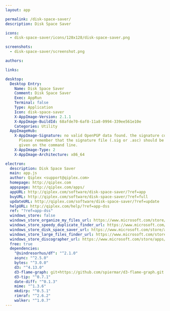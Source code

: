 ```yaml
---
layout: app

permalink: /disk-space-saver/
description: Disk Space Saver

icons:
  - disk-space-saver/icons/128x128/disk-space-saver.png

screenshots:
  - disk-space-saver/screenshot.png

authors:

links:

desktop:
  Desktop Entry:
    Name: Disk Space Saver
    Comment: Disk Space Saver
    Exec: AppRun
    Terminal: false
    Type: Application
    Icon: disk-space-saver
    X-AppImage-Version: 2.1.1
    X-AppImage-BuildId: 68afde70-6af8-11a8-0994-339ee561e10e
    Categories: Utility
  AppImageHub:
    X-AppImage-Signature: no valid OpenPGP data found. the signature could not be verified.
      Please remember that the signature file (.sig or .asc) should be the first file
      given on the command line.
    X-AppImage-Type: 2
    X-AppImage-Architecture: x86_64

electron:
  description: Disk Space Saver
  main: app.js
  author: Qiplex <support@qiplex.com>
  homepage: http://qiplex.com
  appspage: http://qiplex.com/apps/
  appURL: http://qiplex.com/software/disk-space-saver/?ref=app
  buyURL: http://qiplex.com/software/disk-space-saver/?ref=full
  updateURL: http://qiplex.com/software/disk-space-saver/?ref=update
  helpURL: http://qiplex.com/help/?ref=app-dss
  ref: "?ref=app-dss"
  windows_store: false
  windows_store_organize_my_files_url: https://www.microsoft.com/store/apps/9N36DR4W9PJP
  windows_store_speedy_duplicate_finder_url: https://www.microsoft.com/store/apps/9MT428MVHV8K
  windows_store_disk_space_saver_url: https://www.microsoft.com/store/apps/9N7KK6L448HT
  windows_store_large_files_finder_url: https://www.microsoft.com/store/apps/9PN2WR148TZX
  windows_store_discographer_url: https://www.microsoft.com/store/apps/9PGFQKP8TC37
  free: true
  dependencies:
    "@sindresorhus/df": "^2.1.0"
    async: "^2.5.0"
    bytes: "^3.0.0"
    d3: "^4.13.0"
    d3-flame-graph: git+https://github.com/spiermar/d3-flame-graph.git
    d3-tip: "^0.7.1"
    date-diff: "^0.1.3"
    mime: "^1.3.6"
    mkdirp: "^0.5.1"
    rimraf: "^2.6.2"
    walker: "^1.0.7"
---
```

